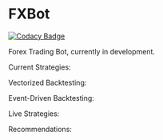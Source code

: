 # FXBot

[![Codacy Badge](https://api.codacy.com/project/badge/Grade/d258a62c5c8b439d867477a7c44b88c2)](https://app.codacy.com/gh/trentstauff/FXBot?utm_source=github.com&utm_medium=referral&utm_content=trentstauff/FXBot&utm_campaign=Badge_Grade_Settings)

Forex Trading Bot, currently in development.

Current Strategies:

Vectorized Backtesting:

Event-Driven Backtesting:

Live Strategies:

Recommendations:
